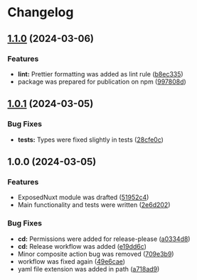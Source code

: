 # Changelog

## [1.1.0](https://github.com/websavva/exposed-nuxt/compare/v1.0.1...v1.1.0) (2024-03-06)


### Features

* **lint:** Prettier formatting was added as lint rule ([b8ec335](https://github.com/websavva/exposed-nuxt/commit/b8ec335594eeee74742633b90bfb350e8a61f592))
* package was prepared for publication on npm ([997808d](https://github.com/websavva/exposed-nuxt/commit/997808d9d73a0e00222c34e71124ddbbef7335ae))

## [1.0.1](https://github.com/WebSavva/exposed-nuxt/compare/v1.0.0...v1.0.1) (2024-03-05)

### Bug Fixes

- **tests:** Types were fixed slightly in tests ([28cfe0c](https://github.com/WebSavva/exposed-nuxt/commit/28cfe0cfc2f9fe1eff00e22781178ccb297b7d89))

## 1.0.0 (2024-03-05)

### Features

- ExposedNuxt module was drafted ([51952c4](https://github.com/WebSavva/exposed-nuxt/commit/51952c4bf2c6c33ead423634f26c71e54854b0d4))
- Main functionality and tests were written ([2e6d202](https://github.com/WebSavva/exposed-nuxt/commit/2e6d202a0a82a7eb7ca3b5d466d97a2488762dc2))

### Bug Fixes

- **cd:** Permissions were added for release-please ([a0334d8](https://github.com/WebSavva/exposed-nuxt/commit/a0334d899fce19f75b1e6dee35004b4b05ff2c1d))
- **cd:** Release workflow was added ([e19dd6c](https://github.com/WebSavva/exposed-nuxt/commit/e19dd6caf29c94863e63e906a46a4e343a3cb67e))
- Minor composite action bug was removed ([709e3b9](https://github.com/WebSavva/exposed-nuxt/commit/709e3b911415c49ec579c50494680b5aeb8b50e9))
- workflow was fixed again ([49e6cae](https://github.com/WebSavva/exposed-nuxt/commit/49e6caef3e8566941ee3b1b580c54713d14a2c42))
- yaml file extension was added in path ([a718ad9](https://github.com/WebSavva/exposed-nuxt/commit/a718ad9825be139047db21be3e36232b6fbe691b))

